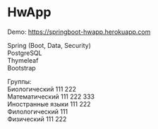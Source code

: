 # HwApp

Demo: https://springboot-hwapp.herokuapp.com  

Spring (Boot, Data, Security)  
PostgreSQL  
Thymeleaf  
Bootstrap  



Группы:  
Биологический      111 222  
Математический     111 222 333  
Иностранные языки  111 222  
Филологический     111  
Физический         111 222  
